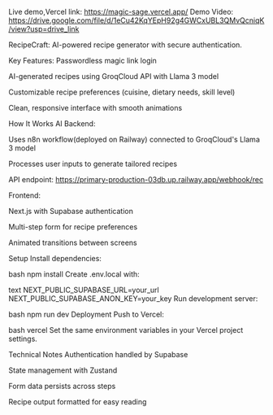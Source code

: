Live demo,Vercel link:
https://magic-sage.vercel.app/
Demo Video:
https://drive.google.com/file/d/1eCu42KqYEpH92g4GWCxUBL3QMvQcniqK/view?usp=drive_link



RecipeCraft:
AI-powered recipe generator with secure authentication.

Key Features:
Passwordless magic link login

AI-generated recipes using GroqCloud API with Llama 3 model

Customizable recipe preferences (cuisine, dietary needs, skill level)

Clean, responsive interface with smooth animations

How It Works
AI Backend:

Uses n8n workflow(deployed on Railway) connected to GroqCloud's Llama 3 model

Processes user inputs to generate tailored recipes

API endpoint: https://primary-production-03db.up.railway.app/webhook/rec

Frontend:

Next.js with Supabase authentication

Multi-step form for recipe preferences

Animated transitions between screens

Setup
Install dependencies:

bash
npm install
Create .env.local with:

text
NEXT_PUBLIC_SUPABASE_URL=your_url
NEXT_PUBLIC_SUPABASE_ANON_KEY=your_key
Run development server:

bash
npm run dev
Deployment
Push to Vercel:

bash
vercel
Set the same environment variables in your Vercel project settings.

Technical Notes
Authentication handled by Supabase

State management with Zustand

Form data persists across steps

Recipe output formatted for easy reading

